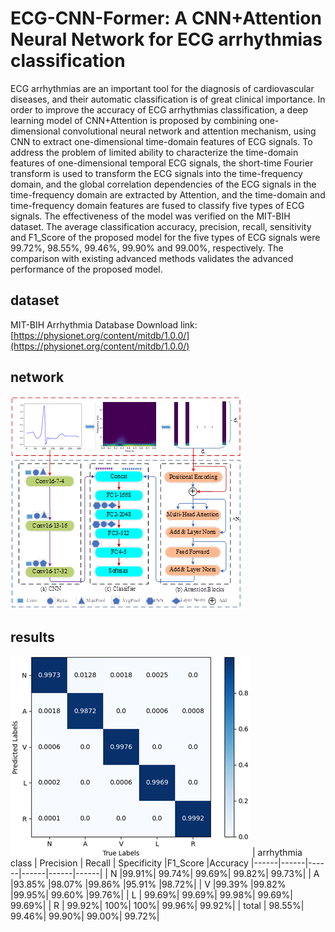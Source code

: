 # ECG-CNN-Former: A CNN+Attention Neural Network for ECG  arrhythmias classification

ECG arrhythmias are an important tool for the diagnosis of cardiovascular diseases, and their automatic classification is of great clinical importance. In order to improve the accuracy of ECG arrhythmias classification, a deep learning model of CNN+Attention is proposed by combining one-dimensional convolutional neural network and attention mechanism, using CNN to extract one-dimensional time-domain features of ECG signals. To address the problem of limited ability to characterize the time-domain features of one-dimensional temporal ECG signals, the short-time Fourier transform is used to transform the ECG signals into the time-frequency domain, and the global correlation dependencies of the ECG signals in the time-frequency domain are extracted by Attention, and the time-domain and time-frequency domain features are fused to classify five types of ECG signals. The effectiveness of the model was verified on the MIT-BIH dataset. The average classification accuracy, precision, recall, sensitivity and F1_Score of the proposed model for the five types of ECG signals were 99.72%, 98.55%, 99.46%, 99.90% and 99.00%, respectively. The comparison with existing advanced methods validates the advanced performance of the proposed model.
## dataset
MIT-BIH Arrhythmia Database
Download link: [https://physionet.org/content/mitdb/1.0.0/](https://physionet.org/content/mitdb/1.0.0/)
## network 
![Alt text](image.png)
## results
![Alt text](image-1.png)
| arrhythmia class | Precision | Recall | Specificity |F1_Score |Accuracy
|------|------|------|------|------|------|
| N |99.91%|	99.74%|	99.69%|	99.82%|	99.73%|
| A |93.85%	|98.07%	|99.86%	|95.91%	|98.72%|
| V |99.39%	|99.82%	|99.95%|	99.60%	|99.76%|
| L | 99.69%|	99.69%|	99.98%|	99.69%|	99.69%|
| R | 99.92%|	100%|	100%|	99.96%|	99.92%|
| total | 98.55%|	99.46%|	99.90%|	99.00%|	99.72%|
